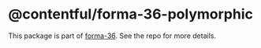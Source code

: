 # @contentful/forma-36-polymorphic

This package is part of [forma-36](https://github.com/contentful/forma-36). See the repo for more details.
